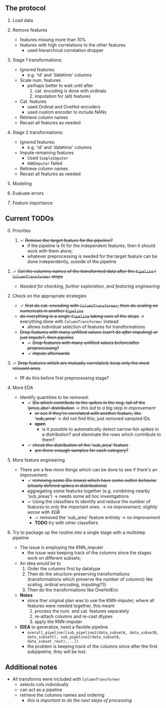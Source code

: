 ## The protocol

1. Load data
2. Remove features
    * features missing more than 10%
    * features with high correlations to the other features
        * used hierarchical correlation dropper
3. Stage 1 transformations:
    * Ignored features: 
        * e.g. 'id' and 'datetime' columns
    * Scale num. features
        * perhaps better to wait until after 
            1. cat. encoding is done with ordinals
            2. imputation for (all) features
    * Cat. features
        * used Ordinal and OneHot-encoders
        * used custom encoder to include NANs
    * Retrieve column names        
    * Recast all features as needed
4. Stage 2 transformations:
    * Ignored features: 
        * e.g. 'id' and 'datetime' columns
    * Impute remaining features
        * Used `SimpleImputer`
        * `KNNImputer` failed
    * Retrieve column names
    * Recast all features as needed

5. Modeling

6. Evaluate errors

7. Feature importance

## Current TODOs

0. Priorities
   1. $\checkmark$ ~~Remove the target feature for the pipeline?~~
        * if the pipeline is fit for the independent features, then it should work with them alone;
        * whatever preprocessing is needed for the target feature can be done independently, outside of the pipeline 
   
1. $\checkmark$ ~~Get the columns names of the transformed data after the `Pipeline` / `ColumnTransformer` steps~~
    * _Needed for checking, further exploration, and featuring engineering_
    
2. Check on the appropriate strategies
    * $\checkmark$ ~~first do cat. encoding with `ColumnTransformer`, then do scaling on numericals in another `Pipeline`~~
    * ~~do everything in a single `Pipeline` taking care of the steps~~ $\to$ everything done with `ColumnTransformer` instead
        * allows individual selection of features for transformations
    * ~~Drop features with many unfilled values (can't do _after_ imputing) or just impute?, then pipeline~~ 
        * $\checkmark$ ~~Drop features with many unfilled values before/after preprocessing?~~
        * $\checkmark$ ~~impute afterwards~~

3. $\checkmark$ ~~Drop features which are mutually correlated; keep only the most relevant ones~~
    * **!!!** do this before first preprocessing stage?

4. More EDA
    * Identify quantities to be removed:
        * $\checkmark$ ~~IDs which contribute to the spikes in the neg. tail of the 'price_doc' distribution~~ $\to$ _this led to a big step in improvement_
            * ~~or see if they're correlated with another feature, like 'sub_area'~~ $\to$ did not find this; just removed sampled IDs
            * **open** 
                * is it possible to automatically detect narrow-bin spikes in a distribution? and eleminate the rows which contribute to them?
        * $\checkmark$ ~~check the distribution of the 'sub_area' feature~~
            * ~~are there enough samples for each category?~~ 

5. More feature engineering
    * There are a few more things which can be done to see if there's an improvement:
        * $\checkmark$ ~~removing some IDs (rows) which have some outlier behavior (clearly defined spikes in distributions)~~
        * aggregating some features together (e.g. combining nearby 'sub_areas') $\to$ needs some ad hoc investigations
        * $\checkmark$ Using the classifiers to identify and reduce the number of features to only the important ones. $\to$ _no improvement; slightly worse with XGB_
            * $\checkmark$ removed the 'sub_area' feature entirely $\to$ _no improvement_
            * **TODO** try with other classifiers

6. Try to package up the routine into a single stage with a multistep pipeline
    * The issue is employing the KNN_imputer
        * the issue _was_ keeping track of the columns since the stages work on different subsets;
    * An idea would be to
        1. Order the columns first by datatype
        2. Then do the structure-preserving transformations (transformations which preserve the number of columns) like scaling, ordinal encoding, imputing(?))
        3. Then do the transformations like OneHotEnc 
    * **Notes**
        * since ther original plan was to use the KNN-imputer, where all features were needed together, this meant
            1. process the num. and cat. features separately
            2. re-attach columns and re-cast dtypes
            3. apply the KNN-imputer
    * **IDEA** to generalize, need a flexible pipeline 
        * `overall_pipeline([sub_pipeline1(data_subsetA, data_subsetB, data_subsetC), sub_pipeline2(data_subsetA, data_subset_rest),...])`
        * the problem is keeping track of the columns since after the first subpipeline, they will be lost.
  

## Additional notes
* All transforms were included with `ColumnTransformer`
    * selects cols individually
    * can act as a pipeline
    * retrieve the columns names and ordering
        * _this is important to do the next steps of processing_